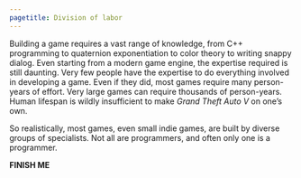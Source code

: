 ```yaml
---
pagetitle: Division of labor
---
```

Building a game requires a vast range of knowledge, from C++ programming to quaternion exponentiation to color theory to writing snappy dialog.  Even starting from a modern game engine, the expertise required is still daunting.  Very few people have the expertise to do everything involved in developing a game.  Even if they did, most games require many person-years of effort.  Very large games can require thousands of person-years.  Human lifespan is wildly insufficient to make *Grand Theft Auto V* on one’s own.

So realistically, most games, even small indie games, are built by diverse groups of specialists.  Not all are programmers, and often only one is a programmer.  

**FINISH ME**
